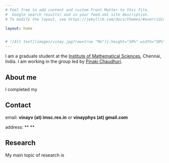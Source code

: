 ```yaml
---
# Feel free to add content and custom Front Matter to this file.
#  Google search results) and in your feed.xml site description.
# To modify the layout, see https://jekyllrb.com/docs/themes/#overriding-theme-defaults

layout: home


# ![Alt text](images/vinay.jpg?raw=true "Me"){:height="50%" width="50%"}
---
```

I am a graduate student at the [Institute of Mathematical Sciences](https://www.imsc.res.in), Chennai, India. I am working in the group led by [Pinaki Chaudhuri](https://www.imsc.res.in/pinaki_chaudhuri).

## About me
I completed my 

## Contact
email: **vinayv (at) imsc.res.in** or **vinayphys (at) gmail.com**

address: ** **

## Research
My main topic of research is 



